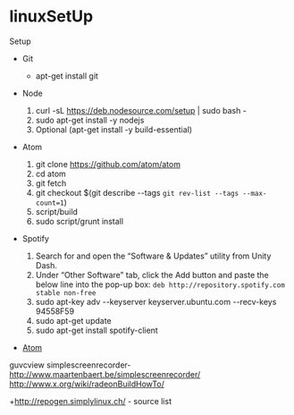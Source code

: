 linuxSetUp
==========

Setup



+ Git
  * apt-get install git
+ Node
  1. curl -sL https://deb.nodesource.com/setup | sudo bash -
  2. sudo apt-get install -y nodejs
  3. Optional (apt-get install -y build-essential)
+ Atom
  1. git clone https://github.com/atom/atom
  2. cd atom
  3. git fetch
  4. git checkout $(git describe --tags `git rev-list --tags --max-count=1`)
  5. script/build
  6. sudo script/grunt install
+ Spotify
  1. Search for and open the “Software & Updates” utility from Unity Dash. 
  2.  Under “Other Software” tab, click the Add button and paste the below line into the pop-up box: `deb http://repository.spotify.com stable non-free`
  3.  sudo apt-key adv --keyserver keyserver.ubuntu.com --recv-keys 94558F59
  4.  sudo apt-get update
  5.  sudo apt-get install spotify-client


+ [Atom](https://github.com/atom/atom/blob/master/docs/build-instructions/linux.md)


guvcview
simplescreenrecorder- http://www.maartenbaert.be/simplescreenrecorder/
http://www.x.org/wiki/radeonBuildHowTo/


+http://repogen.simplylinux.ch/ - source list
